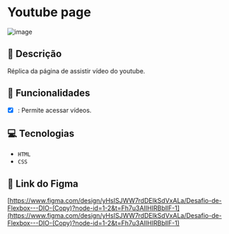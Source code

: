 # Youtube page
![image](https://github.com/user-attachments/assets/201317d4-d4f4-451a-af40-3d9b5c24f2ca)

## 📑 Descrição
Réplica da página de assistir vídeo do youtube.

## 🎯 Funcionalidades
- [x] : Permite acessar vídeos.

## 💻 Tecnologias 
- `HTML`
- `CSS`
  
## 🎨 Link do Figma
[https://www.figma.com/design/yHsISJWW7rdDEIkSdVxALa/Desafio-de-Flexbox---DIO-(Copy)?node-id=1-2&t=Fh7u3AIIHIRBbllF-1](https://www.figma.com/design/yHsISJWW7rdDEIkSdVxALa/Desafio-de-Flexbox---DIO-(Copy)?node-id=1-2&t=Fh7u3AIIHIRBbllF-1)
